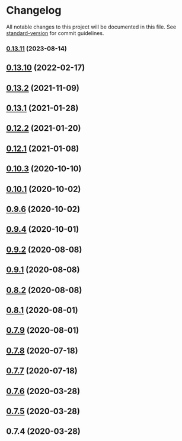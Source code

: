 # Changelog

All notable changes to this project will be documented in this file. See [standard-version](https://github.com/conventional-changelog/standard-version) for commit guidelines.

### [0.13.11](https://github.com/KErez/yassi/compare/v0.13.1...v0.13.11) (2023-08-14)

<a name="0.13.10"></a>
## [0.13.10](https://github.com/KErez/yassi/compare/v0.13.2...v0.13.10) (2022-02-17)



<a name="0.13.2"></a>
## [0.13.2](https://github.com/KErez/yassi/compare/v0.13.1...v0.13.2) (2021-11-09)



<a name="0.13.1"></a>
## [0.13.1](https://github.com/KErez/yassi/compare/v0.12.2...v0.13.1) (2021-01-28)



<a name="0.12.2"></a>
## [0.12.2](https://github.com/KErez/yassi/compare/v0.12.1...v0.12.2) (2021-01-20)



<a name="0.12.1"></a>
## [0.12.1](https://github.com/KErez/yassi/compare/v0.10.2...v0.12.1) (2021-01-08)



<a name="0.10.3"></a>
## [0.10.3](https://github.com/KErez/yassi/compare/v0.10.0...v0.10.3) (2020-10-10)



<a name="0.10.1"></a>
## [0.10.1](https://github.com/KErez/yassi/compare/v0.9.5...v0.10.1) (2020-10-02)



<a name="0.9.6"></a>
## [0.9.6](https://github.com/KErez/yassi/compare/v0.9.3...v0.9.6) (2020-10-02)



<a name="0.9.4"></a>
## [0.9.4](https://github.com/KErez/yassi/compare/v0.9.2...v0.9.4) (2020-10-01)



<a name="0.9.2"></a>
## [0.9.2](https://github.com/KErez/yassi/compare/v0.9.1...v0.9.2) (2020-08-08)



<a name="0.9.1"></a>
## [0.9.1](https://github.com/KErez/yassi/compare/v0.8.2...v0.9.1) (2020-08-08)



<a name="0.8.2"></a>
## [0.8.2](https://github.com/KErez/yassi/compare/v0.8.1...v0.8.2) (2020-08-08)



<a name="0.8.1"></a>
## [0.8.1](https://github.com/KErez/yassi/compare/v0.7.9...v0.8.1) (2020-08-01)



<a name="0.7.9"></a>
## [0.7.9](https://github.com/KErez/yassi/compare/v0.7.8...v0.7.9) (2020-08-01)



<a name="0.7.8"></a>
## [0.7.8](https://github.com/KErez/yassi/compare/v0.7.7...v0.7.8) (2020-07-18)



<a name="0.7.7"></a>
## [0.7.7](https://github.com/KErez/yassi/compare/v0.7.6...v0.7.7) (2020-07-18)



<a name="0.7.6"></a>
## [0.7.6](https://github.com/KErez/yassi/compare/v0.7.4...v0.7.6) (2020-03-28)



<a name="0.7.5"></a>
## [0.7.5](https://github.com/KErez/yassi/compare/v0.7.4...v0.7.5) (2020-03-28)



<a name="0.7.4"></a>
## 0.7.4 (2020-03-28)
